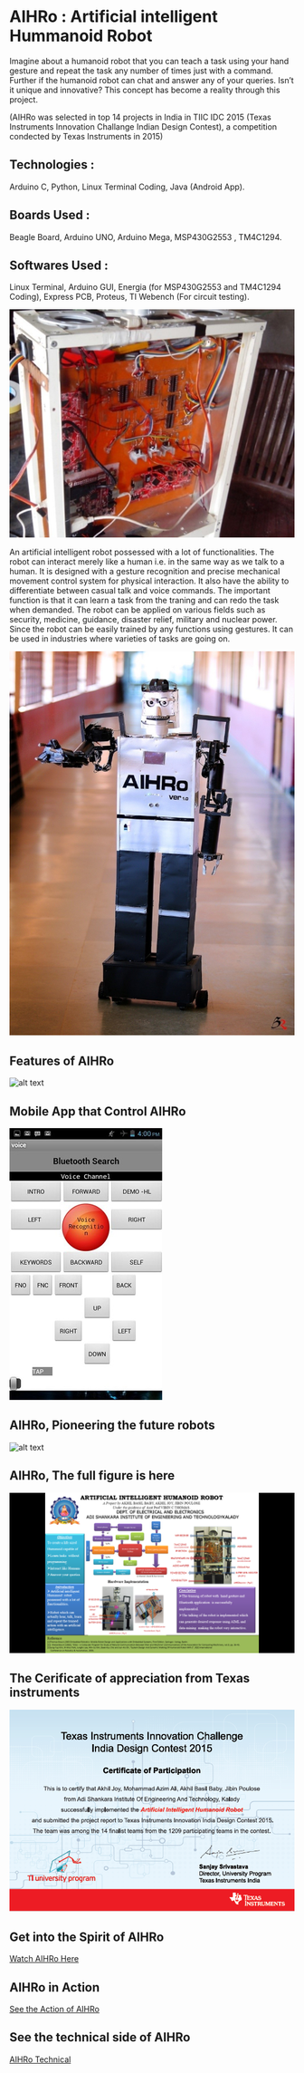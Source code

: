 # AIHRo : Artificial intelligent Hummanoid Robot

Imagine about a humanoid robot that you can teach a task using your hand gesture and repeat the task any number of times just with a command. Further if the humanoid robot can chat and answer any of your queries. Isn’t it unique and innovative? This concept has become a reality through this project. 

(AIHRo was selected in top 14 projects in India in TIIC IDC 2015 (Texas Instruments Innovation Challange Indian Design Contest), a competition condected by Texas Instruments in 2015) 

## Technologies : ## 
   Arduino C, Python, Linux Terminal Coding, Java (Android App).
   
## Boards Used : 
   Beagle Board, Arduino UNO, Arduino Mega, MSP430G2553 , TM4C1294.
   
## Softwares Used : 
   Linux Terminal, Arduino GUI, Energia (for MSP430G2553  and TM4C1294 Coding), Express PCB, Proteus, TI Webench (For circuit testing).
   
   
![alt text](https://raw.githubusercontent.com/jibinp/Artificial-intelligent-Hummanoid-Robot-AIHRo-/master/Pics/AIHRo_Mother_Board.jpg)  
   
An artificial intelligent robot possessed with a lot of functionalities. The robot can interact merely like a human i.e. in the same way as we talk to a human. It is designed with a gesture recognition and precise mechanical movement control system for physical interaction. It also have the ability to differentiate between casual talk and voice commands. The important function is that it can learn a task from the traning and can redo the task when demanded. The robot can be applied on various fields such as security, medicine, guidance, disaster relief, military and nuclear power. Since the robot can be easily trained by any functions using gestures. It can be used in industries where varieties of tasks are going on.

![alt text](https://raw.githubusercontent.com/jibinp/Artificial-intelligent-Hummanoid-Robot-AIHRo-/master/Pics/AIHRo.jpg)  

## Features of AIHRo ##
![alt text](https://raw.githubusercontent.com/jibinp/Artificial-intelligent-Hummanoid-Robot-AIHRo-/master/Pics/A11.jpg)


## Mobile App that Control AIHRo ##
   ![alt text](https://raw.githubusercontent.com/jibinp/Artificial-intelligent-Hummanoid-Robot-AIHRo-/master/Pics/Aihro-Mobile-App.jpg)


## AIHRo, Pioneering the future robots ##
![alt text](https://raw.githubusercontent.com/jibinp/Artificial-intelligent-Hummanoid-Robot-AIHRo-/master/Pics/A10.jpg)

## AIHRo, The full figure is here ##
![alt text](https://raw.githubusercontent.com/jibinp/Artificial-intelligent-Hummanoid-Robot-AIHRo-/master/Pics/Aihro-Basics.png)



## The Cerificate of appreciation from Texas instruments ##
![alt text](https://raw.githubusercontent.com/jibinp/Artificial-intelligent-Hummanoid-Robot-AIHRo-/master/Pics/TIIC-2015.png)


## Get into the Spirit of AIHRo ##  
[ Watch AIHRo Here ](https://www.youtube.com/embed/e4UpsxuLVdQ)

## AIHRo in Action ##  
[See the Action of AIHRo](https://www.youtube.com/embed/T2OffaLuMAk)

## See the technical side of AIHRo ##   
[AIHRo Technical](https://www.youtube.com/embed/Ci-ox8ypSN4?list=PLZdijA6Eog24AbQCs4N7C8lgik7gkqYBd)
